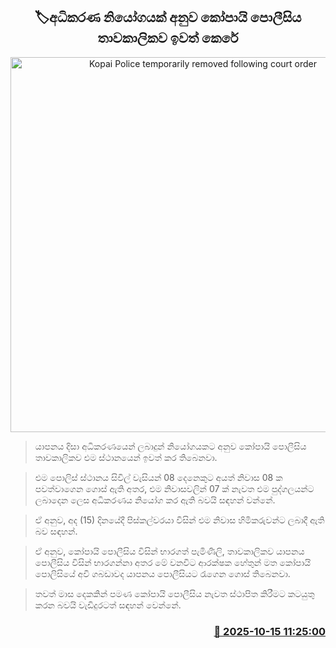<p align='center'><b><h2 align='center' title='Kopai Police temporarily removed following court order'>🏷අධිකරණ නියෝගයක් අනුව කෝපායි පොලීසිය තාවකාලිකව ඉවත් කෙරේ</h2></b></p>
<p align='center'><img src='https://helakuru.sgp1.cdn.digitaloceanspaces.com/esana/images/lib/kopai-jk.jpg' width='600' alt='Kopai Police temporarily removed following court order'></p>

> යාපනය දිසා අධිකරණයෙන් ලබාදුන් නියෝගයකට අනුව කෝපායි පොලීසිය තාවකාලිකව එම ස්ථානයෙන් ඉවත් කර තිබෙනවා.

> එම පොලිස් ස්ථානය සිවිල් වැසියන් 08 දෙනෙකුට අයත් නිවාස 08 ක පවත්වාගෙන ගොස් ඇති අතර, එම නිවාසවලින් 07 ක් නැවත එම පුද්ගලයන්ට ලබාදෙන ලෙස අධිකරණය නියෝග කර ඇති බවයි සඳහන් වන්නේ.

> ඒ අනුව, අද (15) දිනයේදී පිස්කල්වරයා විසින් එම නිවාස හිමිකරුවන්ට ලබාදී ඇති බව සඳහන්.

> ඒ අනුව, කෝපායි පොලීසිය විසින් භාරගත් පැමිණිලි, තාවකාලිකව යාපනය පොලීසිය විසින් භාරගන්නා අතර මේ වනවිට ආරක්ෂක හේතුන් මත කෝපායි පොලිසියේ අවි ගබඩාවද යාපනය පොලීසියට රැගෙන ගොස් තිබෙනවා.

> තවත් මාස දෙකකින් පමණ කෝපායි පොලීසිය නැවත ස්ථාපිත කිරීමට කටයුතු කරන බවයි වැඩිදුරටත් සඳහන් වෙන්නේ.



<h3 align='right'><a href='https://www.helakuru.lk/esana/p/114513/'>📅 2025-10-15 11:25:00</a></h3>
